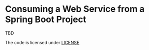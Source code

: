 # Consuming a Web Service from a Spring Boot Project

TBD

The code is licensed under [LICENSE](../LICENSE)
